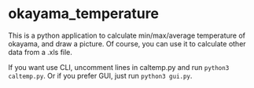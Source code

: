 # okayama_temperature
This is a python application to calculate min/max/average temperature of okayama, and draw a picture.
Of course, you can use it to calculate other data from a .xls file.

If you want use CLI, uncomment lines in caltemp.py and run `python3 caltemp.py`.
Or if you prefer GUI, just run `python3 gui.py`.
